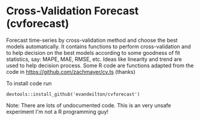 # Cross-Validation Forecast (cvforecast)
Forecast time-series by cross-validation method and choose the best models automatically.
It contains functions to perform cross-validation and to help decision on the best models according to some
goodness of fit statistics, say: MAPE, MAE, RMSE, etc. Ideas like linearity and trend are used to help decision process.
Some R code are functions adapted from the code in https://github.com/zachmayer/cv.ts (thanks)

To install code run
```{R}
devtools::install_github('evandeilton/cvforecast')
```
Note: There are lots of undocumented code. This is an very unsafe experiment I'm not a R programming guy!
